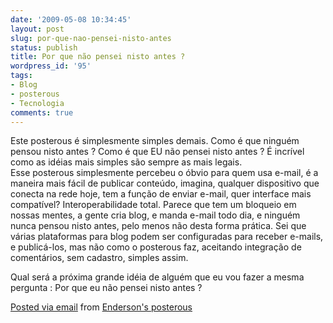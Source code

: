 ```yaml
---
date: '2009-05-08 10:34:45'
layout: post
slug: por-que-nao-pensei-nisto-antes
status: publish
title: Por que não pensei nisto antes ?
wordpress_id: '95'
tags:
- Blog
- posterous
- Tecnologia
comments: true
---
```


Este posterous é simplesmente simples demais. Como é que ninguém pensou nisto antes ? Como é que EU não pensei nisto antes ? É incrível como as idéias mais simples são sempre as mais legais.   
Esse posterous simplesmente percebeu o óbvio para quem usa e-mail, é a maneira mais fácil de publicar conteúdo, imagina, qualquer dispositivo que conecta na rede hoje, tem a função de enviar e-mail, quer interface mais compatível? Interoperabilidade total. Parece que tem um bloqueio em nossas mentes, a gente cria blog, e manda e-mail todo dia, e ninguém nunca pensou nisto antes, pelo menos não desta forma prática. Sei que várias plataformas para blog podem ser configuradas para receber e-mails, e publicá-los, mas não como o posterous faz, aceitando integração de comentários, sem cadastro, simples assim.  
     
Qual será a próxima grande idéia de alguém que eu vou fazer a mesma pergunta : Por que eu não pensei nisto antes ?

 [Posted via email](http://posterous.com)   from [Enderson's posterous](http://endersonmaia.posterous.com/por-que-nao-pensei-nisto-antes)  
